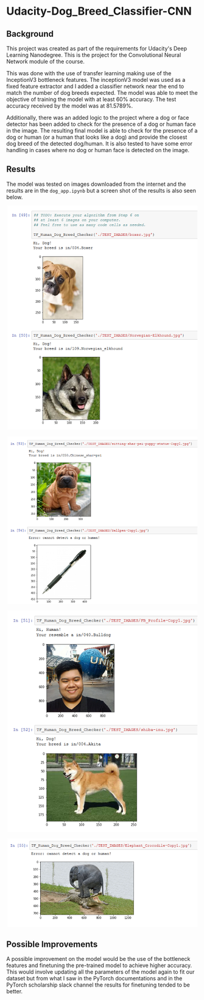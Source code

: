 # Udacity-Dog_Breed_Classifier-CNN

## Background

This project was created as part of the requirements for Udacity's Deep Learning Nanodegree. This is the project for the Convolutional Neural Network module of the course.

This was done with the use of transfer learning making use of the InceptionV3 bottleneck features. The inceptionV3 model was used as a fixed feature extractor and I added a classifier network near the end to match the number of dog breeds expected. The model was able to meet the objective of training the model with at least 60% accuracy. The test accuracy received by the model was at 81.5789%.

Additionally, there was an added logic to the project where a dog or face detector has been added to check for the presence of a dog or human face in the image. The resulting final model is able to check for the presence of a dog or human (or a human that looks like a dog) and provide the closest dog breed of the detected dog/human. It is also tested to have some error handling in cases where no dog or human face is detected on the image.

## Results

The model was tested on images downloaded from the internet and the results are in the `dog_app.ipynb` but a screen shot of the results is also seen below.

<p align="center"><img src='.\screenshot\2019-01-16 04_26_41-dog_app.png' width=500px alt = "boxer"></p>

<p align="center"><img src='.\screenshot\2019-01-16 04_27_09-dog_app.png' width=500px alt = "boxer"></p>

<p align="center"><img src='.\screenshot\2019-01-16 04_26_58-dog_app.png' width=500px alt = "boxer"></p>

<p align="center"><img src='.\screenshot\2019-01-16 04_27_17-dog_app.png' width=500px alt = "boxer"></p>

## Possible Improvements

A possible improvement on the model would be the use of the bottleneck features and finetuning the pre-trained model to achieve higher accuracy. This would involve updating all the parameters of the model again to fit our dataset but from what I saw in the PyTorch documentations and in the PyTorch scholarship slack channel the results for finetuning tended to be better.